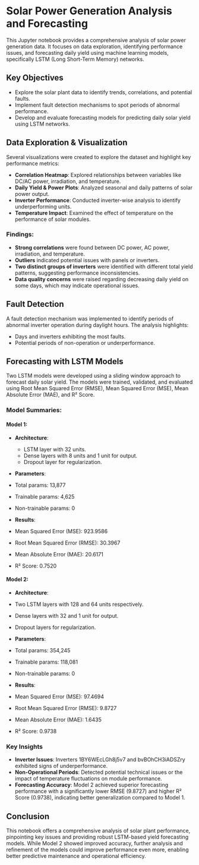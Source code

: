 # Solar Power Generation Analysis and Forecasting

This Jupyter notebook provides a comprehensive analysis of solar power generation data. It focuses on data exploration, identifying performance issues, and forecasting daily yield using machine learning models, specifically LSTM (Long Short-Term Memory) networks.

## Key Objectives

- Explore the solar plant data to identify trends, correlations, and potential faults.
- Implement fault detection mechanisms to spot periods of abnormal performance.
- Develop and evaluate forecasting models for predicting daily solar yield using LSTM networks.

## Data Exploration & Visualization

Several visualizations were created to explore the dataset and highlight key performance metrics:

- **Correlation Heatmap**: Explored relationships between variables like DC/AC power, irradiation, and temperature.
- **Daily Yield & Power Plots**: Analyzed seasonal and daily patterns of solar power output.
- **Inverter Performance**: Conducted inverter-wise analysis to identify underperforming units.
- **Temperature Impact**: Examined the effect of temperature on the performance of solar modules.

### Findings:

- **Strong correlations** were found between DC power, AC power, irradiation, and temperature.
- **Outliers** indicated potential issues with panels or inverters.
- **Two distinct groups of inverters** were identified with different total yield patterns, suggesting performance inconsistencies.
- **Data quality concerns** were raised regarding decreasing daily yield on some days, which may indicate operational issues.

## Fault Detection

A fault detection mechanism was implemented to identify periods of abnormal inverter operation during daylight hours. The analysis highlights:

- Days and inverters exhibiting the most faults.
- Potential periods of non-operation or underperformance.

## Forecasting with LSTM Models

Two LSTM models were developed using a sliding window approach to forecast daily solar yield. The models were trained, validated, and evaluated using Root Mean Squared Error (RMSE), Mean Squared Error (MSE), Mean Absolute Error (MAE), and R² Score.

### Model Summaries:

#### Model 1:

- **Architecture**:
  - LSTM layer with 32 units.
  - Dense layers with 8 units and 1 unit for output.
  - Dropout layer for regularization.
  
- **Parameters**:
- Total params: 13,877
- Trainable params: 4,625
- Non-trainable params: 0

- **Results**:
- Mean Squared Error (MSE): 923.9586
- Root Mean Squared Error (RMSE): 30.3967
- Mean Absolute Error (MAE): 20.6171
- R² Score: 0.7520

#### Model 2:

- **Architecture**:
- Two LSTM layers with 128 and 64 units respectively.
- Dense layers with 32 and 1 unit for output.
- Dropout layers for regularization.


- **Parameters**:
- Total params: 354,245
- Trainable params: 118,081
- Non-trainable params: 0

- **Results**:
- Mean Squared Error (MSE): 97.4694
- Root Mean Squared Error (RMSE): 9.8727
- Mean Absolute Error (MAE): 1.6435
- R² Score: 0.9738

### Key Insights

- **Inverter Issues**: Inverters 1BY6WEcLGh8j5v7 and bvBOhCH3iADSZry exhibited signs of underperformance.
- **Non-Operational Periods**: Detected potential technical issues or the impact of temperature fluctuations on module performance.
- **Forecasting Accuracy**: Model 2 achieved superior forecasting performance with a significantly lower RMSE (9.8727) and higher R² Score (0.9738), indicating better generalization compared to Model 1.

## Conclusion

This notebook offers a comprehensive analysis of solar plant performance, pinpointing key issues and providing robust LSTM-based yield forecasting models. While Model 2 showed improved accuracy, further analysis and refinement of the models could improve performance even more, enabling better predictive maintenance and operational efficiency.

